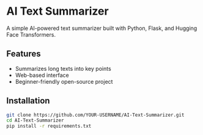 # AI Text Summarizer

A simple AI-powered text summarizer built with Python, Flask, and Hugging Face Transformers.

## Features
- Summarizes long texts into key points
- Web-based interface
- Beginner-friendly open-source project

## Installation
```bash
git clone https://github.com/YOUR-USERNAME/AI-Text-Summarizer.git
cd AI-Text-Summarizer
pip install -r requirements.txt

